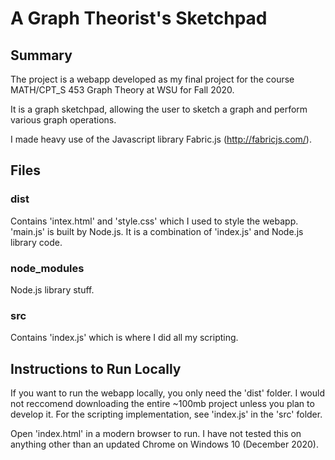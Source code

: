 # A Graph Theorist's Sketchpad

## Summary

The project is a webapp developed as my final project for the course MATH/CPT_S 453 Graph Theory at WSU for Fall 2020.

It is a graph sketchpad, allowing the user to sketch a graph and perform various graph operations.

I made heavy use of the Javascript library Fabric.js (http://fabricjs.com/).

## Files
### dist
Contains 'intex.html' and 'style.css' which I used to style the webapp.\
'main.js' is built by Node.js. It is a combination of 'index.js' and Node.js library code.

### node_modules
Node.js library stuff.

### src
Contains 'index.js' which is where I did all my scripting.

## Instructions to Run Locally
If you want to run the webapp locally, you only need the 'dist' folder. I would not reccomend downloading the entire ~100mb project unless you plan to develop it. For the scripting implementation, see 'index.js' in the 'src' folder.

Open 'index.html' in a modern browser to run. I have not tested this on anything other than an updated Chrome on Windows 10 (December 2020).
